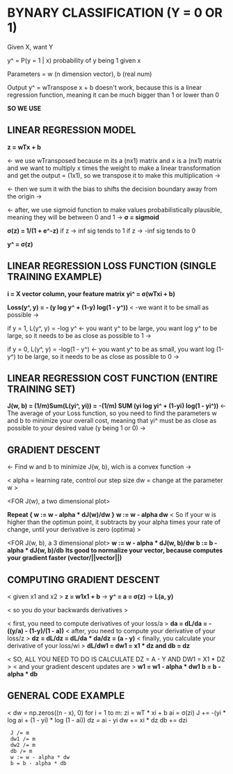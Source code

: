 # BYNARY CLASSIFICATION (Y = 0 OR 1)

Given X, want Y

y^ = P(y = 1 | x) probability of y being 1 given x

Parameters = w (n dimension vector), b (real num)

Output y^ = wTranspose x + b doesn't work, because this is a linear regression function, meaning it can be much bigger than 1 or lower than 0

**SO WE USE**

## LINEAR REGRESSION MODEL

**z = wTx + b**

<- we use wTransposed because m its a (nx1) matrix and x is a (nx1) matrix and we want to multiply x times the weight to make a linear transformation and get the output = (1x1), so we transpose it to make this multiplication ->

<- then we sum it with the bias to shifts the decision boundary away from the origin ->

<- after, we use sigmoid function to make values probabilistically plausible, meaning they will be between 0 and 1 ->
**σ = sigmoid** 

**σ(z) = 1/(1 + e^-z)** 
if z -> inf sig tends to 1
if z -> -inf sig tends to 0

**y^ = σ(z)** 

## LINEAR REGRESSION LOSS FUNCTION (SINGLE TRAINING EXAMPLE)

**i = X vector column, your feature matrix**
**yi^ = σ(wTxi + b)**

**Loss(y^, y) = - (y log y^ + (1-y) log(1 - y^))**
< -we want it to be small as possible ->

if y = 1, L(y^, y) = -log y^ <- you want y^ to be large, you want log y^ to be large, so it needs to be as close as possible to 1 ->

if y = 0, L(y^, y) = -log(1 - y^) <- you want y^ to be as small, you want log (1-y^) to be large, so it needs to be as close as possible to 0 ->

## LINEAR REGRESSION COST FUNCTION (ENTIRE TRAINING SET)

**J(w, b) = (1/m)Sum(L(yi^, yi)) =**
**-(1/m) SUM (yi log yi^ + (1-yi) log(1 - yi^))**
 <- The average of your Loss function, so you need to find the parameters w and b to minimize your overall cost, meaning that yi^ must be as close as possible to your desired value (y being 1 or 0) ->


## GRADIENT DESCENT

<- Find w and b to minimize J(w, b), wich is a convex function ->

< alpha = learning rate, control our step size 
dw  = change at the parameter w >

<FOR J(w), a two dimensional plot>

**Repeat { w := w - alpha * dJ(w)/dw }**
<IN CODE>
**w := w - alpha dw**
< So if your w is higher than the optimun point, it subtracts by your alpha times your rate of change, until your derivative is zero (optima) >

<FOR J(w, b), a 3 dimensional plot>
**w := w - alpha * dJ(w, b)/dw**
<and>
**b := b - alpha * dJ(w, b)/db**
**Its good to normalize your vector, because computes your gradient faster (vector/||vector||)**

## COMPUTING GRADIENT DESCENT

< given x1 and x2 >
**z = w1x1 + b**
-> **y^ = a = σ(z)** -> **L(a, y)**

< so you do your backwards derivatives >

< first, you need to compute derivatives of your loss/a >
**da = dL/da = -((y/a) - (1-y)/(1 - a))**
< after, you need to compute your derivative of your loss/z >
**dz = dL/dz = dL/da * da/dz = (a - y)**
< finally, you calculate your derivative of your loss/wi >
**dL/dw1 = dw1 = x1 * dz and db = dz**

< SO, ALL YOU NEED TO DO IS CALCULATE DZ = A - Y AND DW1 = X1 * DZ >
< and your gradient descent updates are >
**w1 = w1 - alpha * dw1**
**b = b - alpha * db**

## GENERAL CODE EXAMPLE 

<	dw = np.zeros((n - x), 0)
	for i = 1 to m:
		zi = wT * xi + b
		ai = σ(zi)
		J += -(yi * log ai + (1 - yi) * log (1 - ai))
		dz = ai - yi
		dw += xi * dz
		db += dzi

	 J /= m
	 dw1 /= m
	 dw2 /= m
	 db /= m
	 w := w - alpha * dw
	 b = b - alpha * db 
>
















